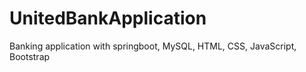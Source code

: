 # UnitedBankApplication
Banking application with springboot, MySQL, HTML, CSS, JavaScript, Bootstrap
